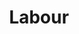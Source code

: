---
title: Labour
crosslinks:
- autotldr
- socialism
- unitedkingdom
- media_criticism
- Scotland
- ukpolitics
- homeless
- atheism
- BritishSocialism
- WayOfTheBern
- Impeach_Trump
- Denmark
- SocialDemocracy
- IAmA
- Netherlands
- WikiLeaks
---